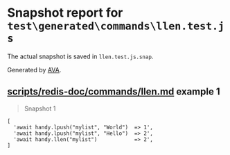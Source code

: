 # Snapshot report for `test\generated\commands\llen.test.js`

The actual snapshot is saved in `llen.test.js.snap`.

Generated by [AVA](https://ava.li).

## [scripts/redis-doc/commands/llen.md](../../../../scripts/redis-doc/commands/llen.md) example 1

> Snapshot 1

    [
      'await handy.lpush("mylist", "World")  => 1',
      'await handy.lpush("mylist", "Hello")  => 2',
      'await handy.llen("mylist")            => 2',
    ]
